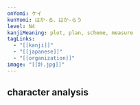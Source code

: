 ```yaml
---
onYomi: ケイ
kunYomi: はか-る、はか-らう
level: N4
kanjiMeaning: plot, plan, scheme, measure
tagLinks:
  - "[[kanji]]"
  - "[[japanese]]"
  - "[[organization]]"
image: "[[計.jpg]]"
---
```

## character analysis